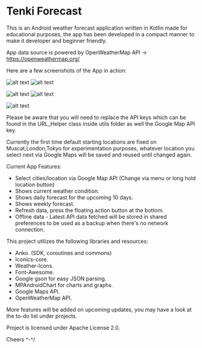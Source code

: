 # Tenki Forecast

This is an Android weather forecast application written in Kotlin made for educational purposes, the app has been developed in a compact manner to make it developer and beginner friendly.

App data source is powered by OpenWeatherMap API -> https://openweathermap.org/

Here are a few screenshots of the App in action:

![alt text](https://i.imgur.com/BnYOz9h.jpg) ![alt text](https://i.imgur.com/MWH6btQ.jpg)

![alt text](https://i.imgur.com/Ad6vvJj.jpg) ![alt text](https://i.imgur.com/loFFrJs.jpg)

![alt text](https://i.imgur.com/H2fz1Wi.jpg)

 
Please be aware that you will need to replace the API keys which can be found in the URL_Helper class inside utils folder as well the Google Map API key.

Currently the first time default starting locations are fixed on Muscat,London,Tokyo for experimentation purposes, whatever location you select next via Google Maps will be saved and reused until changed again.

Current App Features:
- Select cities/location via Google Map API (Change via menu or long hold location button)
- Shows current weather condition.
- Shows daily forecast for the upcoming 10 days.
- Shows weekly forecast.
- Refresh data, press the floating action button at the bottom.
- Offline data - Latest API data fetched will be stored in shared preferences to be used as a backup when there's no network connection.

This project utilizes the following libraries and resources:
- Anko. (SDK, coroutines and commons)
- Iconics-core.
- Weather-Icons.
- Font-Awesome.
- Google gson for easy JSON parsing.
- MPAndroidChart for charts and graphs.
- Google Maps API.
- OpenWeatherMap API.

More features will be added on upcoming updates, you may have a look at the to-do list under projects.

Project is licensed under Apache License 2.0.

Cheers ^-^/
